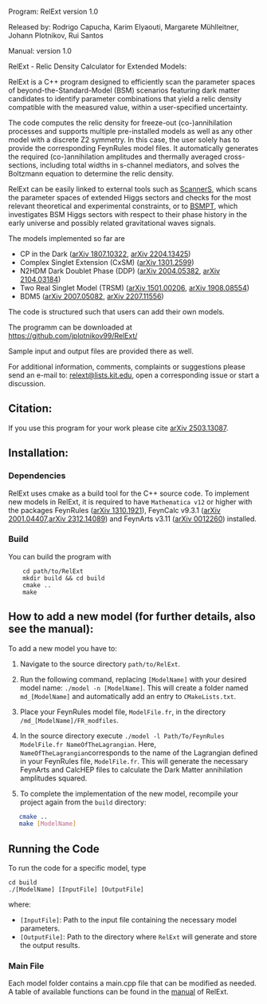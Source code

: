 Program: RelExt version 1.0

Released by: Rodrigo Capucha, Karim Elyaouti, Margarete Mühlleitner, Johann Plotnikov, Rui Santos

Manual: version 1.0

RelExt - Relic Density Calculator for Extended Models:

RelExt is a C++ program designed to efficiently scan the parameter spaces of beyond-the-Standard-Model (BSM) scenarios featuring dark matter candidates to identify parameter combinations that yield a relic density compatible with the measured value, within a user-specified uncertainty.

The code computes the relic density for freeze-out (co-)annihilation processes and supports multiple pre-installed models as well as any other model with a discrete Z2 symmetry. In this case, the user solely has to provide the corresponding FeynRules model files. It automatically generates the required (co-)annihilation amplitudes and thermally averaged cross-sections, including total widths in s-channel mediators, and solves the Boltzmann equation to determine the relic density.

RelExt can be easily linked to external tools such as [ScannerS](https://gitlab.com/jonaswittbrodt/ScannerS/-/tree/HiggsTools?ref_type=heads), which scans the parameter spaces of extended Higgs sectors and checks for the most relevant theoretical and experimental constraints, or to [BSMPT](https://github.com/phbasler/BSMPT), which investigates BSM Higgs sectors with respect to their phase history in the early universe and possibly related gravitational waves signals.

The models implemented so far are

  - CP in the Dark ([arXiv 1807.10322](https://arxiv.org/abs/1807.10322), [arXiv 2204.13425](https://arxiv.org/abs/2204.13425))
  - Complex Singlet Extension (CxSM) ([arXiv 1301.2599](https://arxiv.org/abs/1301.2599))
  - N2HDM Dark Doublet Phase (DDP) ([arXiv 2004.05382](https://arxiv.org/abs/2004.05382), [arXiv 2104.03184](http://arxiv.org/abs/2104.03184))
  - Two Real Singlet Model (TRSM) ([arXiv 1501.00206](https://arxiv.org/abs/1501.00206), [arXiv 1908.08554](https://arxiv.org/abs/1908.08554))
  - BDM5 ([arXiv 2007.05082](https://arxiv.org/abs/2007.05082), [arXiv 2207.11556](https://arxiv.org/abs/2207.11556))

    
The code is structured such that users can add their own models.

The programm can be downloaded at https://github.com/jplotnikov99/RelExt/

Sample input and output files are provided there as well.

For additional information, comments, complaints or suggestions please send an e-mail to: relext@lists.kit.edu, open a corresponding issue or start a discussion.


## Citation:

If you use this program for your work please cite
[arXiv 2503.13087](https://arxiv.org/abs/2503.13087).

## Installation:

### Dependencies

RelExt uses cmake as a build tool for the C++ source code. 
To implement new models in RelExt, it is required to have `Mathematica v12` or higher with the packages FeynRules ([arXiv 1310.1921](https://arxiv.org/abs/1310.1921)), FeynCalc v9.3.1 ([arXiv 2001.04407](https://arxiv.org/abs/2001.04407),[arXiv 2312.14089](https://arxiv.org/abs/2312.14089)) and FeynArts v3.11 ([arXiv 0012260](http://arxiv.org/abs/hep-ph/0012260)) installed.

### Build

You can build the program with 

        cd path/to/RelExt
        mkdir build && cd build  
        cmake ..  
        make 


## How to add a new model (for further details, also see the manual):

To add a new model you have to:

1. Navigate to the source directory
        `path/to/RelExt`.

2. Run the following command, replacing `[ModelName]` with your desired model name:
       `./model -n [ModelName]`.
This will create a folder named `md_[ModelName]` and automatically add an entry to `CMakeLists.txt`.

3. Place your FeynRules model file, `ModelFile.fr`, in the directory `/md_[ModelName]/FR_modfiles`.

4. In the source directory execute
    `./model -l Path/To/FeynRules ModelFile.fr NameOfTheLagrangian`.
Here, `NameOfTheLagrangian`corresponds to the name of the Lagrangian defined in your FeynRules file, `ModelFile.fr`. This will generate the necessary FeynArts and CalcHEP files to calculate the Dark Matter annihilation amplitudes squared.

5. To complete the implementation of the new model, recompile your project again from the `build` directory:
```sh
   cmake .. 
   make [ModelName]
```


## Running the Code
To run the code for a specific model, type

    cd build 
    ./[ModelName] [InputFile] [OutputFile]
where:
  - `[InputFile]`: Path to the input file containing the necessary model parameters. 
  - `[OutputFile]`: Path to the directory where `RelExt` will generate and store the output results.

### Main File

Each model folder contains a main.cpp file that can be modified as needed. A table of available functions can be found in the [manual]() of RelExt.





